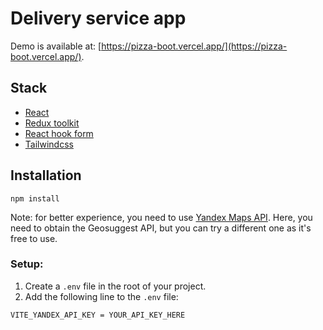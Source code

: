 # Delivery service app

Demo is available at: [https://pizza-boot.vercel.app/](https://pizza-boot.vercel.app/).

## Stack

- [React](https://react.dev/)
- [Redux toolkit](https://redux-toolkit.js.org/)
- [React hook form](https://react-hook-form.com/)
- [Tailwindcss](https://tailwindcss.com/)

## Installation

```
npm install
```

Note: for better experience, you need to use [Yandex Maps API][1]. Here, you need to obtain the Geosuggest API, but you can try a different one as it's free to use.

### Setup:

1. Create a `.env` file in the root of your project.
2. Add the following line to the `.env` file:

```
VITE_YANDEX_API_KEY = YOUR_API_KEY_HERE
```

[1]: https://yandex.com/maps-api/
